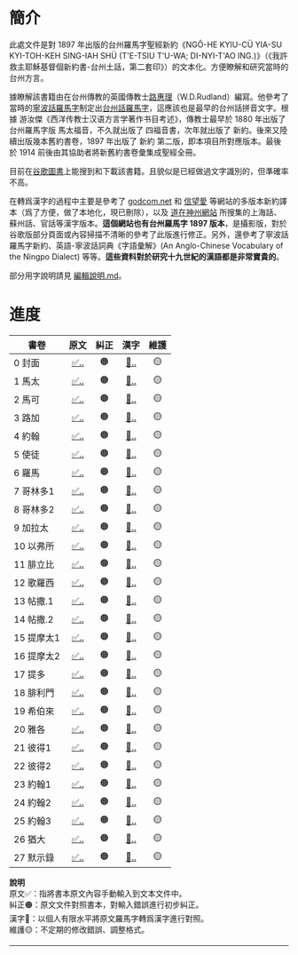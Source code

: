 
# 簡介

此處文件是對 1897 年出版的台州羅馬字聖經新約《NGÔ-HE KYIU-CÜ  YIA-SU KYI-TOH-KEH  SING-IAH SHÜ (T'E-TSIU T'U-WA; DI-NYI-T'AO ING.)》（《我許救主耶穌基督個新約書-台州土話，第二套印》）的文本化。方便瞭解和研究當時的台州方言。

據瞭解該書籍由在台州傳教的英國傳教士[路惠理](https://zh.wikipedia.org/wiki/路惠理)（W.D.Rudland）編寫。他參考了當時的[寧波話羅馬字](https://zh.wikipedia.org/wiki/宁波话教会罗马字)制定出[台州話羅馬字](https://zh.wikipedia.org/wiki/台州話羅馬字)，這應該也是最早的台州話拼音文字。根據 游汝傑《西洋传教士汉语方言学著作书目考述》，傳教士最早於 1880 年出版了台州羅馬字版 馬太福音，不久就出版了 四福音書，次年就出版了 新約。後來又陸續出版幾本舊約書卷，1897 年出版了 新約 第二版，即本項目所對應版本。最後於 1914 前後由其協助者將新舊約書卷彙集成聖經全冊。

目前在[谷歌圖書](https://books.google.com/?hl=zh-CN)上能搜到和下載該書籍。且貌似是已經做過文字識別的，但準確率不高。

在轉爲漢字的過程中主要是參考了 [godcom.net](http://www.godcom.net/)  和 [信望愛](https://bible.fhl.net/index.html) 等網站的多版本新約譯本（爲了方便，做了本地化，現已刪除），以及 [道在神州網站](https://daozaishenzhou.wordpress.com/) 所搜集的上海話、蘇州話、官話等漢字版本。**這個網站也有台州羅馬字 1897 版本**，是攝影版，對於谷歌版部分頁面或內容掃描不清晰的參考了此版進行修正。另外，還參考了寧波話羅馬字新約、英語-寧波話詞典《字語彙解》(An Anglo-Chinese Vocabulary of the Ningpo Dialect) 等等。**這些資料對於研究十九世紀的漢語都是非常寶貴的**。

部分用字說明請見 [編輯說明.md](漢字對照/編輯說明.md)。

# 進度

| 書卷       |   原文    | 糾正 |   漢字    | 維護 |
| ---------- |:---------:|:----:|:---------:|:----:|
| 0 封面     | [✅..][A0]  |  🟠  | [🔵..][B0]  |  🟡  |
| 1 馬太     | [✅..][A1]  |  🟠  | [🔵..][B1]  |  🟡  |
| 2 馬可     | [✅..][A2]  |  🟠  | [🔵..][B2]  |  🟡  |
| 3 路加     | [✅..][A3]  |  🟠  | [🔵..][B3]  |  🟡  |
| 4 約翰     | [✅..][A4]  |  🟠  | [🔵..][B4]  |  🟡  |
| 5 使徒     | [✅..][A5]  |  🟠  | [🔵..][B5]  |  🟡  |
| 6 羅馬     | [✅..][A6]  |  🟠  | [🔵..][B6]  |  🟡  |
| 7 哥林多1  | [✅..][A7]  |  🟠  | [🔵..][B7]  |  🟡  |
| 8 哥林多2  | [✅..][A8]  |  🟠  | [🔵..][B8]  |  🟡  |
| 9 加拉太   | [✅..][A9]  |  🟠  | [🔵..][B9]  |  🟡  |
| 10 以弗所  | [✅..][A10] |  🟠  | [🔵..][B10] |  🟡  |
| 11 腓立比  | [✅..][A11] |  🟠  | [🔵..][B11] |  🟡  |
| 12 歌羅西  | [✅..][A12] |  🟠  | [🔵..][B12] |  🟡  |
| 13 帖撒.1  | [✅..][A13] |  🟠  | [🔵..][B13] |  🟡  |
| 14 帖撒.2  | [✅..][A14] |  🟠  | [🔵..][B14] |  🟡  |
| 15 提摩太1 | [✅..][A15] |  🟠  | [🔵..][B15] |  🟡  |
| 16 提摩太2 | [✅..][A16] |  🟠  | [🔵..][B16] |  🟡  |
| 17 提多    | [✅..][A17] |  🟠  | [🔵..][B17] |  🟡  |
| 18 腓利門  | [✅..][A18] |  🟠  | [🔵..][B18] |  🟡  |
| 19 希伯來  | [✅..][A19] |  🟠  | [🔵..][B19] |  🟡  |
| 20 雅各    | [✅..][A20] |  🟠  | [🔵..][B20] |  🟡  |
| 21 彼得1   | [✅..][A21] |  🟠  | [🔵..][B21] |  🟡  |
| 22 彼得2   | [✅..][A22] |  🟠  | [🔵..][B22] |  🟡  |
| 23 約翰1   | [✅..][A23] |  🟠  | [🔵..][B23] |  🟡  |
| 24 約翰2   | [✅..][A24] |  🟠  | [🔵..][B24] |  🟡  |
| 25 約翰3   | [✅..][A25] |  🟠  | [🔵..][B25] |  🟡  |
| 26 猶大    | [✅..][A26] |  🟠  | [🔵..][B26] |  🟡  |
| 27 默示錄  | [✅..][A27] |  🟠  | [🔵..][B27] |  🟡  |

**說明**  
原文✅：指將書本原文內容手動輸入到文本文件中。  
糾正🟠：原文文件對照書本，對輸入錯誤進行初步糾正。  
漢字🔵：以個人有限水平將原文羅馬字轉爲漢字進行對照。  
維護🟡：不定期的修改錯誤、調整格式。  

------
<!-- links -->
[A0]: 原文/0、封面及目錄.md
[A1]: 原文/1、馬太傳福音書.md
[A2]: 原文/2、馬可傳福音書.md
[A3]: 原文/3、路加傳福音書.md
[A4]: 原文/4、約翰傳福音書.md
[A5]: 原文/5、使徒行傳.md
[A6]: 原文/6、羅馬書信.md
[A7]: 原文/7、哥林多書信%201.md
[A8]: 原文/8、哥林多書信%202.md
[A9]: 原文/9、加拉太書信.md
[A10]: 原文/10、以弗所書信.md
[A11]: 原文/11、腓立比書信.md
[A12]: 原文/12、歌羅西書信.md
[A13]: 原文/13、帖撒羅尼迦書信%201.md
[A14]: 原文/14、帖撒羅尼迦書信%202.md
[A15]: 原文/15、提摩太書信%201.md
[A16]: 原文/16、提摩太書信%202.md
[A17]: 原文/17、提多書信.md
[A18]: 原文/18、腓利門書信.md
[A19]: 原文/19、希伯來書信.md
[A20]: 原文/20、雅各書信.md
[A21]: 原文/21、彼得書信%201.md
[A22]: 原文/22、彼得書信%202.md
[A23]: 原文/23、約翰書信%201.md
[A24]: 原文/24、約翰書信%202.md
[A25]: 原文/25、約翰書信%203.md
[A26]: 原文/26、猶大書信.md
[A27]: 原文/27、默示錄.md

[B0]: 漢字對照/0、封面及目錄.md
[B1]: 漢字對照/1、馬太傳福音書.md
[B2]: 漢字對照/2、馬可傳福音書.md
[B3]: 漢字對照/3、路加傳福音書.md
[B4]: 漢字對照/4、約翰傳福音書.md
[B5]: 漢字對照/5、使徒行傳.md
[B6]: 漢字對照/6、羅馬書信.md
[B7]: 漢字對照/7、哥林多書信%201.md
[B8]: 漢字對照/8、哥林多書信%202.md
[B9]: 漢字對照/9、加拉太書信.md
[B10]: 漢字對照/10、以弗所書信.md
[B11]: 漢字對照/11、腓立比書信.md
[B12]: 漢字對照/12、歌羅西書信.md
[B13]: 漢字對照/13、帖撒羅尼迦書信%201.md
[B14]: 漢字對照/14、帖撒羅尼迦書信%202.md
[B15]: 漢字對照/15、提摩太書信%201.md
[B16]: 漢字對照/16、提摩太書信%202.md
[B17]: 漢字對照/17、提多書信.md
[B18]: 漢字對照/18、腓利門書信.md
[B19]: 漢字對照/19、希伯來書信.md
[B20]: 漢字對照/20、雅各書信.md
[B21]: 漢字對照/21、彼得書信%201.md
[B22]: 漢字對照/22、彼得書信%202.md
[B23]: 漢字對照/23、約翰書信%201.md
[B24]: 漢字對照/24、約翰書信%202.md
[B25]: 漢字對照/25、約翰書信%203.md
[B26]: 漢字對照/26、猶大書信.md
[B27]: 漢字對照/27、默示錄.md
